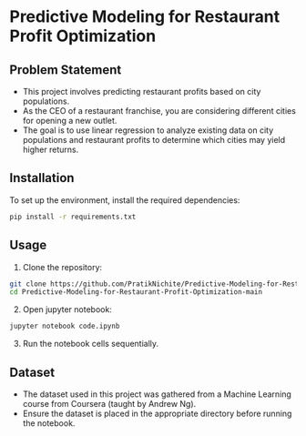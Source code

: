 # Predictive Modeling for Restaurant Profit Optimization

## Problem Statement

- This project involves predicting restaurant profits based on city populations.
- As the CEO of a restaurant franchise, you are considering different cities for opening a new outlet.
- The goal is to use linear regression to analyze existing data on city populations and restaurant profits to determine which cities may yield higher returns.

## Installation

To set up the environment, install the required dependencies:

```bash
pip install -r requirements.txt
```

## Usage

1. Clone the repository:

```bash
git clone https://github.com/PratikNichite/Predictive-Modeling-for-Restaurant-Profit-Optimization.git
cd Predictive-Modeling-for-Restaurant-Profit-Optimization-main
```

2. Open jupyter notebook:

```bash
jupyter notebook code.ipynb
```

3. Run the notebook cells sequentially.

## Dataset

- The dataset used in this project was gathered from a Machine Learning course from Coursera (taught by Andrew Ng).
- Ensure the dataset is placed in the appropriate directory before running the notebook.
